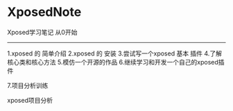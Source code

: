 # XposedNote
Xposed学习笔记 从0开始


------

1.xposed 的 简单介绍
2.xposed 的 安装
3.尝试写一个xposed 基本 插件
4.了解核心类和核心方法
5.模仿一个开源的作品
6.继续学习和开发一个自己的xposed插件

7.项目分析训练

xposed项目分析
